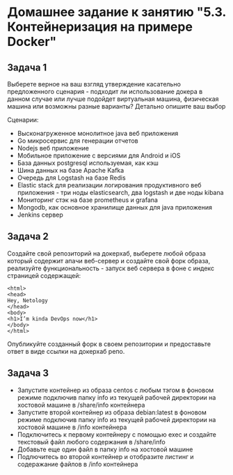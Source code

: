 # Домашнее задание к занятию "5.3. Контейнеризация на примере Docker"

## Задача 1 

Выберете верное на ваш взгляд утверждение касательно предложенного сценария - подходит ли использование докера в данном случае или лучше подойдет виртуальная машина, физическая машина или возможны разные варианты? Детально опишите ваш выбор  

Сценарии:

- Высконагруженное монолитное java веб приложения 
- Go микросервис для генерации отчетов
- Nodejs веб приложение
- Мобильное приложение c версиями для Android и iOS
- База данных postgresql используемая,  как кэш
- Шина данных на базе Apache Kafka
- Очередь для Logstash на базе Redis
- Elastic stack для реализации логирования продуктивного веб приложения - три ноды elasticsearch, два logstash и две ноды kibana 
- Мониторинг стэк на базе prometheus и grafana 
- Mongodb, как основное хранилище данных для java приложения 
- Jenkins сервер 

## Задача 2 

Создайте свой репозиторий на докерхаб, выберете любой образа который содержит апачи веб-сервер и создайте свой форк образа, реализуйте функциональность - запуск веб сервера в фоне с индекс страницей содержащей: 
```
<html>
<head>
Hey, Netology
</head>
<body>
<h1>I’m kinda DevOps now</h1>
</body>
</html>
```
Опубликуйте созданный форк в своем репозитории и предоставьте ответ в виде ссылки на докерхаб репо.

## Задача 3 

- Запустите контейнер из образа centos c любым тэгом в фоновом режиме подключив папку info из текущей рабочей директории на хостовой машине в /share/info контейнера
- Запустите второй контейнер из образа debian:latest в фоновом режиме подключив папку info из текущей рабочей директории на хостовой машине в /info контейнера
- Подключитесь к первому контейнеру с помощью exec и создайте текстовый файл любого содержания в /share/info 
- Добавьте еще один файл в папку info  на хостовой машине
- Подлючитесь во второй контейнер и отобразите листинг и содеражание файлов в /info контейнера 
